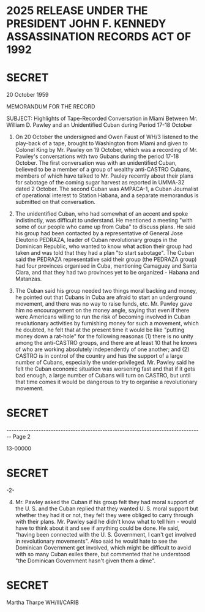 # 2025 RELEASE UNDER THE PRESIDENT JOHN F. KENNEDY ASSASSINATION RECORDS ACT OF 1992

# SECRET

20 October 1959

MEMORANDUM FOR THE RECORD

SUBJECT: Highlights of Tape-Recorded Conversation in Miami Between
Mr. William D. Pawley and an Unidentified Cuban during
Period 17-18 October

1. On 20 October the undersigned and Owen Faust of WH/3
   listened to the play-back of a tape, brought to Washington from Miami
   and given to Colonel King by Mr. Pawley on 19 October, which was a
   recording of Mr. Pawley's conversations with two Gubans during the
   period 17-18 October. The first conversation was with an unidentified
   Cuban, believed to be a member of a group of wealthy anti-CASTRO Cubans,
   members of which have talked to Mr. Pauley recently about their
   plans for sabotage of the coming sugar harvest as reported in UMMA-32
   dated 2 October. The second Cuban was AMPACA-1, a Cuban Journalist
   of operational interest to Station Habana, and a separate memorandus
   is submitted on that conversation.

2. The unidentified Cuban, who had somewhat of an accent and
   spoke indistinctly, was difficult to understand. He mentioned a
   meeting "with some of our people who came up from Cuba" to discuss
   plans. He said his group had been contacted by a representative of
   General Jose Eleutorio PEDRAZA, leader of Cuban revolutionary groups
   in the Dominican Republic, who wanted to know what action their group
   had taken and was told that they had a plan "to start sabotage". The
   Cuban said the PEDRAZA representative said their group (the PEDRAZA
   group) had four provinces organised in Cuba, mentioning Camaguey and
   Santa Clara, and that they had two provinces yet to be organized -
   Habana and Matanzas.

3. The Cuban said his group needed two things moral backing
   and money, he pointed out that Cubans in Cuba are afraid to start an
   underground movement, and there was no way to raise funds, etc. Mr.
   Pawley gave him no encouragement on the money angle, saying that even
   if there were Americans willing to run the risk of becoming involved
   in Cuban revolutionary activities by furnishing money for such a
   movement, which he doubted, he felt that at the present time it would
   be like "putting money down a rat-hole" for the following reasonas
   (1) there is no unity among the anti-CASTRO groups, and there are at
   least 10 that he knows of who are working absolutely independently of
   one another; and (2) CASTRO is in control of the country and has the
   support of a large number of Cubans, especially the under-privileged.
   Mr. Pawley said he felt the Cuban economic situation was worsening
   fast and that if it gets bad enough, a large number of Cubans will
   turn on CASTRO, but until that time comes it would be dangerous to
   try to organise a revolutionary movement.

# SECRET


-------------------------------------------------------------------------------- Page 2

13-00000

# SECRET

-2-

4. Mr. Pawley asked the Cuban if his group felt they had moral support of the U. S. and the Cuban replied that they wanted U. S. moral support but whether they had it or not, they felt they were obliged to carry through with their plans. Mr. Pawley said he didn't know what to tell him - would have to think about it and see if anything could be done. He said, "having been connected with the U. S. Government, I can't get involved in revolutionary movements". Also said he would hate to see the Dominican Government get involved, which might be difficult to avoid with so many Cuban exiles there, but commented that he understood "the Dominican Government hasn't given them a dime".

# SECRET

Martha Tharpe
WH/III/CARIB
